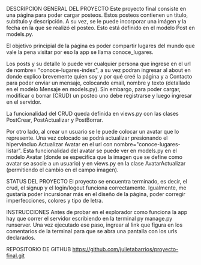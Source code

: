 DESCRIPCION GENERAL DEL PROYECTO
Este proyecto final consiste en una página para poder cargar posteos. Estos posteos contienen un titulo, subtitulo y descripción. A su vez, se le puede incorporar una imágen y la fecha en la que se realizó el posteo. Esto está definido en el modelo Post en models.py. 

El objetivo principial de la página es poder compartir lugares del mundo que vale la pena visitar por eso la app se llama conoce_lugares.

Los posts y su detalle lo puede ver cualquier persona que ingrese en el url de nombre= "conoce-lugares-index", a su vez podran ingresar al about en donde explico brevemente quien soy y por qué creé la página y a Contacto para poder enviar un mensaje, colocando email, nombre y texto (detallado en el modelo Mensaje en models.py). Sin embargo, para poder cargar, modificar o borrar (CRUD) un posteo uno debe registrarse y luego ingresar en el servidor. 

La funcionalidad del CRUD queda definida en views.py con las clases PostCrear, PostActualizar y PostBorrar.

Por otro lado, al crear un usuario se le puede colocar un avatar que lo represente. Una vez colocado se podrá actualizar presionando el hipervincluo Actualizar Avatar en el url con nombre="conoce-lugares-listar". Esta funcionalidad del avatar se puede ver en models.py en el modelo Avatar (donde se especifica que la imagen que se define como avatar se asocie a un usuario) y en views.py en la clase AvatarActualizar (permitiendo el cambio en el campo imagen).

STATUS DEL PROYECTO
El proyecto se encuentra terminado, es decir, el crud, el signup y el login/logout funciona correctamente. Igualmente, me gustaría poder incursionar más en el diseño de la página, poder corregir imperfecciones, colores y tipo de letra. 

INSTRUCCIONES
Antes de probar en el explorador como funciona la app hay que correr el servidor escribiendo en la terminal py manage.py runserver. Una vez ejecutado ese paso, ingrear al link que figura en los comentarios de la terminal para que se abra una pantalla con los urls declarados. 

REPOSITORIO DE GITHUB
https://github.com/julietabarrios/proyecto-final.git


